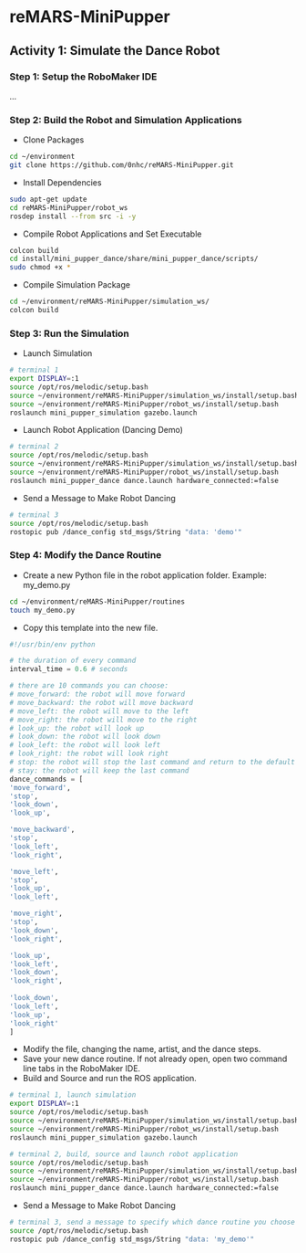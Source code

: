 # reMARS-MiniPupper

## Activity 1: Simulate the Dance Robot

### Step 1: Setup the RoboMaker IDE

...

### Step 2: Build the Robot and Simulation Applications

* Clone Packages

```sh
cd ~/environment
git clone https://github.com/0nhc/reMARS-MiniPupper.git
```

* Install Dependencies

```sh
sudo apt-get update
cd reMARS-MiniPupper/robot_ws
rosdep install --from src -i -y
```

* Compile Robot Applications and Set Executable

```sh
colcon build
cd install/mini_pupper_dance/share/mini_pupper_dance/scripts/
sudo chmod +x *
```

* Compile Simulation Package

```sh
cd ~/environment/reMARS-MiniPupper/simulation_ws/
colcon build
```

### Step 3: Run the Simulation

* Launch Simulation

```sh
# terminal 1
export DISPLAY=:1
source /opt/ros/melodic/setup.bash
source ~/environment/reMARS-MiniPupper/simulation_ws/install/setup.bash
source ~/environment/reMARS-MiniPupper/robot_ws/install/setup.bash
roslaunch mini_pupper_simulation gazebo.launch
```

* Launch Robot Application (Dancing Demo)

```sh
# terminal 2
source /opt/ros/melodic/setup.bash
source ~/environment/reMARS-MiniPupper/simulation_ws/install/setup.bash
source ~/environment/reMARS-MiniPupper/robot_ws/install/setup.bash
roslaunch mini_pupper_dance dance.launch hardware_connected:=false
```

* Send a Message to Make Robot Dancing

```sh
# terminal 3
source /opt/ros/melodic/setup.bash
rostopic pub /dance_config std_msgs/String "data: 'demo'"     
```

### Step 4: Modify the Dance Routine

* Create a new Python file in the robot application folder. Example: my_demo.py

```sh
cd ~/environment/reMARS-MiniPupper/routines
touch my_demo.py
```

* Copy this template into the new file.

```python
#!/usr/bin/env python

# the duration of every command
interval_time = 0.6 # seconds

# there are 10 commands you can choose:
# move_forward: the robot will move forward
# move_backward: the robot will move backward
# move_left: the robot will move to the left
# move_right: the robot will move to the right
# look_up: the robot will look up
# look_down: the robot will look down
# look_left: the robot will look left
# look_right: the robot will look right
# stop: the robot will stop the last command and return to the default standing posture
# stay: the robot will keep the last command
dance_commands = [
'move_forward',
'stop',
'look_down',
'look_up',

'move_backward',
'stop',
'look_left',
'look_right',

'move_left',
'stop',
'look_up',
'look_left',

'move_right',
'stop',
'look_down',
'look_right',

'look_up',
'look_left',
'look_down',
'look_right',
    
'look_down',
'look_left',
'look_up',
'look_right'
]
```

* Modify the file, changing the name, artist, and the dance steps.
* Save your new dance routine. If not already open, open two command line tabs in the RoboMaker IDE.
* Build and Source and run the ROS application.

```sh
# terminal 1, launch simulation
export DISPLAY=:1
source /opt/ros/melodic/setup.bash
source ~/environment/reMARS-MiniPupper/simulation_ws/install/setup.bash
source ~/environment/reMARS-MiniPupper/robot_ws/install/setup.bash
roslaunch mini_pupper_simulation gazebo.launch
```

```sh
# terminal 2, build, source and launch robot application
source /opt/ros/melodic/setup.bash
source ~/environment/reMARS-MiniPupper/simulation_ws/install/setup.bash
source ~/environment/reMARS-MiniPupper/robot_ws/install/setup.bash
roslaunch mini_pupper_dance dance.launch hardware_connected:=false
```

* Send a Message to Make Robot Dancing

```sh
# terminal 3, send a message to specify which dance routine you choose
source /opt/ros/melodic/setup.bash
rostopic pub /dance_config std_msgs/String "data: 'my_demo'"     
```

### 
